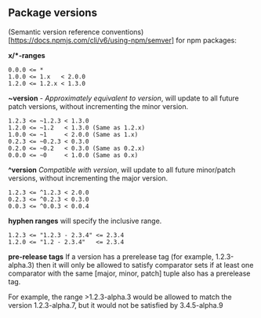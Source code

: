 ## Package versions

(Semantic version reference conventions)[https://docs.npmjs.com/cli/v6/using-npm/semver] for npm packages:

**x/\*-ranges**
```
0.0.0 <= *
1.0.0 <= 1.x   < 2.0.0
1.2.0 <= 1.2.x < 1.3.0
```

**~version** - *Approximately equivalent to version*, will update to all future patch versions, without incrementing the minor version.
```
1.2.3 <= ~1.2.3 < 1.3.0
1.2.0 <= ~1.2   < 1.3.0 (Same as 1.2.x)
1.0.0 <= ~1     < 2.0.0 (Same as 1.x)
0.2.3 <= ~0.2.3 < 0.3.0
0.2.0 <= ~0.2   < 0.3.0 (Same as 0.2.x)
0.0.0 <= ~0     < 1.0.0 (Same as 0.x)
```

**^version** *Compatible with version*, will update to all future minor/patch versions, without incrementing the major version.
```
1.2.3 <= ^1.2.3 < 2.0.0
0.2.3 <= ^0.2.3 < 0.3.0
0.0.3 <= ^0.0.3 < 0.0.4
```

**hyphen ranges** will specify the inclusive range.
```
1.2.3 <= "1.2.3 - 2.3.4" <= 2.3.4
1.2.0 <= "1.2 - 2.3.4"   <= 2.3.4
```

**pre-release tags**
If a version has a prerelease tag (for example, 1.2.3-alpha.3) then it will only be allowed to satisfy comparator sets if at least one comparator with the same [major, minor, patch] tuple also has a prerelease tag.

For example, the range >1.2.3-alpha.3 would be allowed to match the version 1.2.3-alpha.7, but it would not be satisfied by 3.4.5-alpha.9
